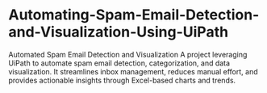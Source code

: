 # Automating-Spam-Email-Detection-and-Visualization-Using-UiPath
Automated Spam Email Detection and Visualization A project leveraging UiPath to automate spam email detection, categorization, and data visualization. It streamlines inbox management, reduces manual effort, and provides actionable insights through Excel-based charts and trends.
